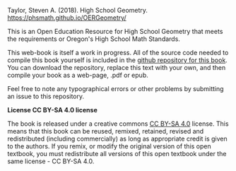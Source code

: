 Taylor, Steven A. (2018). High School Geometry. https://phsmath.github.io/OERGeometry/

This is an Open Education Resource for High School Geometry that meets the requirements or Oregon's High School Math Standards.

This web-book is itself a work in progress. All of the source code needed to compile this book yourself is included in the [github repository for this book](https://github.com/PHSMath/OERGeometry). You can download the repository, replace this text with your own, and then compile your book as a web-page, .pdf or epub.

Feel free to note any typographical errors or other problems by submitting an issue to this repository.

**License CC BY-SA 4.0 license**

The book is released under a creative commons [CC BY-SA 4.0](https://creativecommons.org/licenses/by-sa/4.0/) license. This means that this book can be reused, remixed, retained, revised and redistributed (including commercially) as long as appropriate credit is given to the authors. If you remix, or modify the original version of this open textbook, you must redistribute all versions of this open textbook under the same license - CC BY-SA 4.0.
